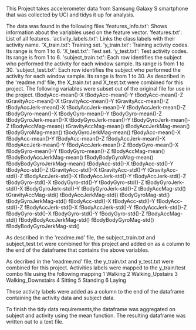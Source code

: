 This Project takes accelerometer data from Samsung Galaxy S smartphone that was collected by UCI and tidys it up for analysis.

The data was found in the following files
      'features_info.txt': Shows information about the variables used on the feature vector.
      'features.txt': List of all features.
      'activity_labels.txt': Links the class labels with their activity name. 
      'X_train.txt': Training set.
      'y_train.txt': Training activity codes. Its range is from 1 to 6.
      'X_test.txt': Test set.
      'y_test.txt': Test activity codes. Its range is from 1 to 6.
      'subject_train.txt': Each row identifies the subject who performed the activity for each window sample. Its range is from 1 to 30. 
      'subject_test.txt': Each row identifies the subject who performed the activity for each window sample. Its range is from 1 to 30. 
As described in the 'readme.md' file, the X_train.txt and X_test.txt were combined for this project.
The following variables were subset out of the original file for use in the project.
tBodyAcc-mean()-X
tBodyAcc-mean()-Y
tBodyAcc-mean()-Z
tGravityAcc-mean()-X
tGravityAcc-mean()-Y
tGravityAcc-mean()-Z
tBodyAccJerk-mean()-X
tBodyAccJerk-mean()-Y
tBodyAccJerk-mean()-Z
tBodyGyro-mean()-X
tBodyGyro-mean()-Y
tBodyGyro-mean()-Z
tBodyGyroJerk-mean()-X
tBodyGyroJerk-mean()-Y
tBodyGyroJerk-mean()-Z
tBodyAccMag-mean()
tGravityAccMag-mean()
tBodyAccJerkMag-mean()
tBodyGyroMag-mean()
tBodyGyroJerkMag-mean()
fBodyAcc-mean()-X
fBodyAcc-mean()-Y
fBodyAcc-mean()-Z
fBodyAccJerk-mean()-X
fBodyAccJerk-mean()-Y
fBodyAccJerk-mean()-Z
fBodyGyro-mean()-X
fBodyGyro-mean()-Y
fBodyGyro-mean()-Z
fBodyAccMag-mean()
fBodyBodyAccJerkMag-mean()
fBodyBodyGyroMag-mean()
fBodyBodyGyroJerkMag-mean()
tBodyAcc-std()-X
tBodyAcc-std()-Y
tBodyAcc-std()-Z
tGravityAcc-std()-X
tGravityAcc-std()-Y
tGravityAcc-std()-Z
tBodyAccJerk-std()-X
tBodyAccJerk-std()-Y
tBodyAccJerk-std()-Z
tBodyGyro-std()-X
tBodyGyro-std()-Y
tBodyGyro-std()-Z
tBodyGyroJerk-std()-X
tBodyGyroJerk-std()-Y
tBodyGyroJerk-std()-Z
tBodyAccMag-std()
tGravityAccMag-std()
tBodyAccJerkMag-std()
tBodyGyroMag-std()
tBodyGyroJerkMag-std()
fBodyAcc-std()-X
fBodyAcc-std()-Y
fBodyAcc-std()-Z
fBodyAccJerk-std()-X
fBodyAccJerk-std()-Y
fBodyAccJerk-std()-Z
fBodyGyro-std()-X
fBodyGyro-std()-Y
fBodyGyro-std()-Z
fBodyAccMag-std()
fBodyBodyAccJerkMag-std()
fBodyBodyGyroMag-std()
fBodyBodyGyroJerkMag-std()

As described in the 'readme.md' file, the subject_train.txt and subject_test.txt were combined for this project and added on as a column to the end of the dataframe 
that contains the above variables.

As decribed in the 'readme.md' file, the y_train.txt and y_test.txt were combined for this project.
Activities labels were mapped to the y_train/test combo file using the following mapping
1 Walking
2 Walking_Upstairs
3 Walking_Downstairs
4 Sitting
5 Standing
6 Laying

These activity labels were added as a column to the end of the dataframe containing the activity data and subject data.

To finish the tidy data requirements,the dataframe was aggregated on subject and activity using the mean function.
The resulting dataframe was written out to a text file.
